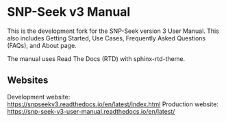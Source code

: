 # SNP-Seek v3 Manual

This is the development fork for the SNP-Seek version 3 User Manual. This also includes Getting Started, Use Cases, Frequently Asked Questions (FAQs), and About page. 

The manual uses Read The Docs (RTD) with sphinx-rtd-theme.

## Websites
Development website: https://snpseekv3.readthedocs.io/en/latest/index.html 
Production website: https://snp-seek-v3-user-manual.readthedocs.io/en/latest/
